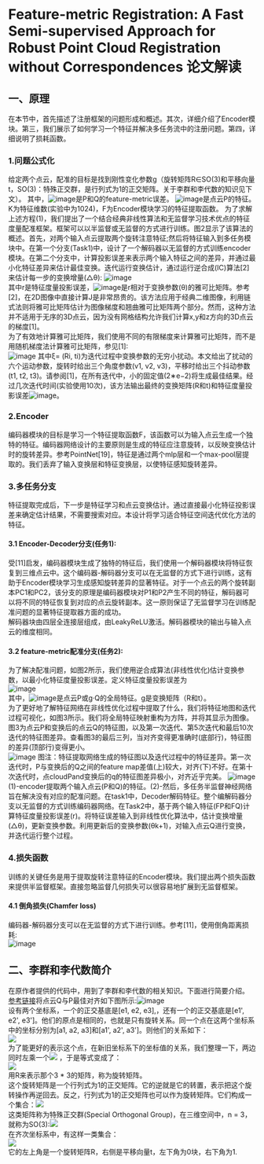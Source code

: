 # Feature-metric Registration: A Fast Semi-supervised Approach for Robust Point Cloud Registration without Correspondences 论文解读  

## 一、原理  
在本节中，首先描述了注册框架的问题形成和概述。其次，详细介绍了Encoder模块。第三，我们展示了如何学习一个特征并解决多任务流中的注册问题。第四，详细说明了损耗函数。  
### 1.问题公式化  
给定两个点云，配准的目标是找到刚性变化参数g（旋转矩阵R∈SO(3)和平移向量t，SO(3)：特殊正交群，是行列式为1的正交矩阵。关于李群和李代数的知识见下文）。
其中，![image](https://user-images.githubusercontent.com/74122331/138547372-fba3e0aa-1226-4309-a3c3-826354e1d24f.png)是P和Q的feature-metric误差。
![image](https://user-images.githubusercontent.com/74122331/138547398-da3233db-587f-45ef-84b7-58a8914f16f7.png)是点云P的特征。K为特征维数(实验中为1024)，F为Encoder模块学习的特征提取函数。
为了求解上述方程(1)，我们提出了一个结合经典非线性算法和无监督学习技术优点的特征度量配准框架。框架可以以半监督或无监督的方式进行训练。图2显示了该算法的概述。首先，对两个输入点云提取两个旋转注意特征;然后将特征输入到多任务模块中。在第一个分支(Task1)中，设计了一个解码器以无监督的方式训练encoder模块。在第二个分支中，计算投影误差来表示两个输入特征之间的差异，并通过最小化特征差异来估计最佳变换。迭代运行变换估计，通过运行逆合成(IC)算法[2]来估计每一步的变换增量(△θ):
![image](https://user-images.githubusercontent.com/74122331/138547440-0fd4bd99-9b57-4f49-ac59-375c57fdbe21.png)  
其中r是特征度量投影误差，![image](https://user-images.githubusercontent.com/74122331/138547456-88a92a7d-b4ad-4f28-9c6d-bbcf30b69c01.png)是r相对于变换参数(θ)的雅可比矩阵。参考[2]，在2D图像中直接计算J是非常昂贵的。该方法应用于经典二维图像，利用链式法则将雅可比矩阵估计为图像梯度和翘曲雅可比矩阵两个部分。然而，这种方法并不适用于无序的3D点云，因为没有网格结构允许我们计算x,y和z方向的3D点云的梯度[1]。  
为了有效地计算雅可比矩阵，我们使用不同的有限梯度来计算雅可比矩阵，而不是用随机梯度法计算雅可比矩阵，参见[1]:  
![image](https://user-images.githubusercontent.com/74122331/138547465-1c16bd42-332a-4d20-927c-356f8b6ea445.png)
其中ξ= (Ri, ti)为迭代过程中变换参数的无穷小扰动。本文给出了扰动的六个运动参数，旋转时给出三个角度参数(v1, v2, v3)，平移时给出三个抖动参数(t1, t2, t3)。请参阅[1]，在所有迭代中，小的固定值(2∗e−2)将生成最佳结果。经过几次迭代时间(实验使用10次)，该方法输出最终的变换矩阵(R和t)和特征度量投影误差![image](https://user-images.githubusercontent.com/74122331/138547488-8f56b885-93c3-4da4-9464-2c688a8dab92.png)。  
### 2.Encoder  
编码器模块的目标是学习一个特征提取函数F，该函数可以为输入点云生成一个独特的特征。编码器网络设计的主要原则是生成的特征应注意旋转，以反映变换估计时的旋转差异。参考PointNet[19]，特征是通过两个mlp层和一个max-pool层提取的。我们丢弃了输入变换层和特征变换层，以使特征感知旋转差异。  
### 3.多任务分支  
特征提取完成后，下一步是特征学习和点云变换估计。通过直接最小化特征投影误差来确定估计结果，不需要搜索对应。本设计将学习适合特征空间迭代优化方法的特征。  
#### 3.1 Encoder-Decoder分支(任务1):    
受[11]启发，编码器模块生成了独特的特征后，我们使用一个解码器模块将特征恢复到三维点云中。这个编码器-解码器分支可以在无监督的方式下进行训练，这有助于Encoder模块学习生成感知旋转差异的显著特征。对于一个点云的两个旋转副本PC1和PC2，该分支的原理是编码器模块对P1和P2产生不同的特征，解码器可以将不同的特征恢复到对应的点云旋转副本。这一原则保证了无监督学习在训练配准问题的显著特征提取器方面的成功。  
解码器块由四层全连接层组成，由LeakyReLU激活。解码器模块的输出与输入点云的维度相同。  
#### 3.2 feature-metric配准分支(任务2):  
为了解决配准问题，如图2所示，我们使用逆合成算法(非线性优化)估计变换参数，以最小化特征度量投影误差。定义特征度量投影误差为  
![image](https://user-images.githubusercontent.com/74122331/138547726-1df555e0-505c-43e2-92a0-c07e761ad008.png)  
其中，![image](https://user-images.githubusercontent.com/74122331/138547730-dd7b8cfb-1063-45a3-b169-da32244c8c02.png)是点云P或g·Q的全局特征。g是变换矩阵（R和t）。  
为了更好地了解特征网络在非线性优化过程中提取了什么，我们将特征地图和迭代过程可视化，如图3所示。我们将全局特征映射重构为方阵，并将其显示为图像。图3为点云P和变换后的点云Q的特征图，以及第一次迭代、第5次迭代和最后10次迭代的特征图差异。查看图3的最后三列，当对齐变得更准确时(底部行)，特征图的差异(顶部行)变得更小。  
 ![image](https://user-images.githubusercontent.com/74122331/138547922-dcafba19-b744-4aed-b2ce-2c63eb850806.png)
图注：特征提取网络生成的特征图以及迭代过程中的特征差异。第一次迭代时，P与变换后的Q之间的feature map差值(上)较大，对齐(下)不好。在第十次迭代时，点cloudPand变换后的q的特征图差异极小，对齐近乎完美。 
![image](https://user-images.githubusercontent.com/74122331/138551272-7a23fb0e-107d-4a82-9315-8a3530f5ac1d.png)  
(1)-encoder提取两个输入点云(P和Q)的特征。(2)-然后，多任务半监督神经网络旨在解决没有对应的配准问题。在task1中，Decoder解码特征。整个编解码器分支以无监督的方式训练编码器网络。在Task2中，基于两个输入特征(FP和FQ)计算特征度量投影误差(r)。将特征误差输入到非线性优化算法中，估计变换增量(△θ)，更新变换参数。利用更新后的变换参数(θk+1)，对输入点云Q进行变换，并迭代运行整个过程。  
### 4.损失函数  
训练的关键任务是用于提取旋转注意特征的Encoder模块。我们提出两个损失函数来提供半监督框架。直接忽略监督几何损失可以很容易地扩展到无监督框架。  
#### 4.1 倒角损失(Chamfer loss)  
编码器-解码器分支可以在无监督的方式下进行训练。参考[11]，使用倒角距离损耗:  
![image](https://user-images.githubusercontent.com/74122331/138548048-0ef87b90-83fb-4f79-ab3a-cb08cc6092ae.png)  


## 二、李群和李代数简介  
在原作者提供的代码中，用到了李群和李代数的相关知识。下面进行简要介绍。  
[参考链接](https://zhuanlan.zhihu.com/p/358455662)将点云Q与P最佳对齐如下图所示:![image](https://user-images.githubusercontent.com/74122331/138546569-89b72dfd-57b8-4bff-82d8-cd353db6a425.png)  
设有两个坐标系，一个的正交基底是[e1, e2, e3],，还有一个的正交基底是[e1', e2', e3']。他们的原点是相同的，也就是只有旋转关系。同一个点在这两个坐标系中的坐标分别为[a1, a2, a3]和[a1', a2', a3']。则他们的关系如下：  
![](https://www.zhihu.com/equation?tex=+%5Be_1%2Ce_2%2Ce_3%5D+%5Cleft+%5B+%5Cbegin%7Bmatrix%7D+a_1%5C%5C+a_2%5C%5C+a_3+%5Cend%7Bmatrix%7D+%5Cright+%5D+%3D+%5Be_1%5E%7B%27%7D%2Ce_2%5E%7B%27%7D%2Ce_3%5E%7B%27%7D%5D+%5Cleft+%5B+%5Cbegin%7Bmatrix%7D+a_1%5E%7B%27%7D%5C%5C+a_2%5E%7B%27%7D%5C%5C+a_3%5E%7B%27%7D+%5Cend%7Bmatrix%7D+%5Cright+%5D+)  
为了能更好的表示这个点，在新旧坐标系下的坐标值的关系，我们整理一下，两边同时左乘一个![](https://www.zhihu.com/equation?tex=%5Be_1%5ET%2Ce_2%5ET%2Ce_3%5ET%5D%5ET) ，于是等式变成了：  
![](https://www.zhihu.com/equation?tex=+%5Cleft+%5B+%5Cbegin%7Bmatrix%7D+a_1%5C%5C+a_2%5C%5C+a_3+%5Cend%7Bmatrix%7D+%5Cright+%5D+%3D%5Cbegin%7Bbmatrix%7D+e_1%5ETe_1%5E%7B%27%7D+%26+e_1%5ETe_2%5E%7B%27%7D++%26+e_1%5ETe_3%5E%7B%27%7D+%5C%5C++e_2%5ETe_1%5E%7B%27%7D+%26+e_2%5ETe_2%5E%7B%27%7D++%26+e_2%5ETe_3%5E%7B%27%7D+%5C%5C++e_3%5ETe_1%5E%7B%27%7D+%26+e_3%5ETe_2%5E%7B%27%7D++%26+e_3%5ETe_3%5E%7B%27%7D++%5Cend%7Bbmatrix%7D+%5Cleft+%5B+%5Cbegin%7Bmatrix%7D+a_1%5E%7B%27%7D%5C%5C+a_2%5E%7B%27%7D%5C%5C+a_3%5E%7B%27%7D+%5Cend%7Bmatrix%7D+%5Cright+%5D+)    
用R来表示那个3 * 3的矩阵，称为旋转矩阵。  
这个旋转矩阵是一个行列式为1的正交矩阵。它的逆就是它的转置，表示把这个旋转操作再逆回去。反之，行列式为1的正交矩阵也可以作为旋转矩阵。它们构成一个集合：![](https://www.zhihu.com/equation?tex=+%5Cbegin%7BBmatrix%7D+R+%5Cin+%5Cmathbb%7BR%7D%5E%7Bn%5Ctimes+n%7D+%7C+R+%5Ctimes+R%5ET+%3D+I+%7C+det%28R%29+%3D+1+%5Cend%7BBmatrix%7D+)  
这类矩阵称为特殊正交群(Special Orthogonal Group)，在三维空间中，n = 3，就称为SO(3):![](https://www.zhihu.com/equation?tex=+SO%283%29+%3D+%5Cbegin%7BBmatrix%7D+R+%5Cin+%5Cmathbb%7BR%7D%5E%7B3%5Ctimes+3%7D+%7C+R+%5Ctimes+R%5ET+%3D+I+%7C+det%28R%29+%3D+1+%5Cend%7BBmatrix%7D+)  
在齐次坐标系中，有这样一类集合：  
![](https://www.zhihu.com/equation?tex=+SE%283%29+%3D+%5Cleft+%5C%7B+T+%3D+%5Cbegin%7Bbmatrix%7D+R+%26+t%5C%5C++0%5ET+%26+1++%5Cend%7Bbmatrix%7D+%5Cin+%5Cmathbb%7BR%7D%5E%7B4%5Ctimes+4%7D+%7C+R+%5Cin+SO%283%29%2C+t+%5Cin+%5Cmathbb%7BR%7D%5E%7B3%7D%5Cright+%5C%7D+)  
它的左上角是一个旋转矩阵R，右侧是平移向量t，左下角为0块，右下角为1.
